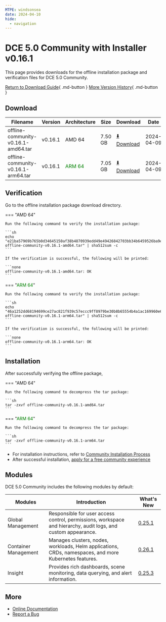 ```yaml
---
MTPE: windsonsea
date: 2024-04-10
hide:
  - navigation
---
```


# DCE 5.0 Community with Installer v0.16.1

This page provides downloads for the offline installation package and verification files for DCE 5.0 Community.

[Return to Download Guide](../index.md){ .md-button } [More Version History](./dce5-installer-history.md){ .md-button }

## Download

| Filename | Version | Architecture | Size | Download | Date |
| --------- | ------- | ------------ | --------- | -------- | ----------- |
| offline-community-v0.16.1-amd64.tar | v0.16.1 | AMD 64 | 7.50 GB | [:arrow_down: Download](https://qiniu-download-public.daocloud.io/DaoCloud_Enterprise/dce5/offline-community-v0.16.1-amd64.tar) | 2024-04-09 |
| offline-community-v0.16.1-arm64.tar | v0.16.1 | <font color="green">ARM 64</font> | 7.05 GB | [:arrow_down: Download](https://qiniu-download-public.daocloud.io/DaoCloud_Enterprise/dce5/offline-community-v0.16.1-arm64.tar) | 2024-04-09 |

## Verification

Go to the offline installation package download directory.

=== "AMD 64"

    Run the following command to verify the installation package:

    ```sh
    echo "e21ba57969b765b0d34645150af38b4870939edd49e49426842703bb34b6459526ba9e472242a0604a8d882f5c341cd5a725268ced9c9941f8aaad7d187dfe8c  offline-community-v0.16.1-amd64.tar" | sha512sum -c
    ```

    If the verification is successful, the following will be printed:

    ```none
    offline-community-v0.16.1-amd64.tar: OK
    ```

=== "<font color="green">ARM 64</font>"

    Run the following command to verify the installation package:

    ```sh
    echo "46a1252dd68194699ce27ac821f939c57eccc9ff8979be30b8b65554b4a1ac169960e6493bfebf5f523d059622d7ce4a5388763295383cc7fde36113ee76b87b  offline-community-v0.16.1-arm64.tar" | sha512sum -c
    ```

    If the verification is successful, the following will be printed:

    ```none
    offline-community-v0.16.1-arm64.tar: OK
    ```

## Installation

After successfully verifying the offline package,

=== "AMD 64"

    Run the following command to decompress the tar package:

    ```sh
    tar -zxvf offline-community-v0.16.1-amd64.tar
    ```

=== "<font color="green">ARM 64</font>"

    Run the following command to decompress the tar package:

    ```sh
    tar -zxvf offline-community-v0.16.1-arm64.tar
    ```

- For installation instructions, refer to [Community Installation Process](../../install/community/k8s/online.md#_2)
- After successful installation, [apply for a free community experience](../../dce/license0.md)

## Modules

DCE 5.0 Community includes the following modules by default:

| Modules | Introduction | What's New |
| -------- | ----------- | ---------- |
| Global Management | Responsible for user access control, permissions, workspace and hierarchy, audit logs, and custom appearance. | [0.25.1](../../ghippo/intro/release-notes.md#v0251) |
| Container Management | Manages clusters, nodes, workloads, Helm applications, CRDs, namespaces, and more Kubernetes features. | [0.26.1](../../kpanda/intro/release-notes.md#v0261) |
| Insight | Provides rich dashboards, scene monitoring, data querying, and alert information. | [0.25.3](../../insight/intro/release-notes.md#v0250) |

## More

- [Online Documentation](../../dce/index.md)
- [Report a Bug](https://github.com/DaoCloud/DaoCloud-docs/issues)
